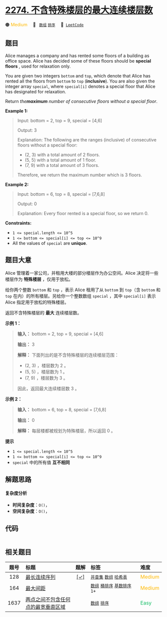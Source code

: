 # [2274. 不含特殊楼层的最大连续楼层数](https://leetcode.com/problems/maximum-consecutive-floors-without-special-floors)

🟠 <font color=#ffb800>Medium</font>&emsp; 🔖&ensp; [`数组`](/tag/array.md) [`排序`](/tag/sorting.md)&emsp; 🔗&ensp;[`LeetCode`](https://leetcode.com/problems/maximum-consecutive-floors-without-special-floors)

## 题目

Alice manages a company and has rented some floors of a building as office
space. Alice has decided some of these floors should be **special floors** ,
used for relaxation only.

You are given two integers `bottom` and `top`, which denote that Alice has
rented all the floors from `bottom` to `top` (**inclusive**). You are also
given the integer array `special`, where `special[i]` denotes a special floor
that Alice has designated for relaxation.

Return _the**maximum** number of consecutive floors without a special floor_.



**Example 1:**

> Input: bottom = 2, top = 9, special = [4,6]
> 
> Output: 3
> 
> Explanation: The following are the ranges (inclusive) of consecutive floors without a special floor:
> - (2, 3) with a total amount of 2 floors.
> - (5, 5) with a total amount of 1 floor.
> - (7, 9) with a total amount of 3 floors.
> 
> Therefore, we return the maximum number which is 3 floors.

**Example 2:**

> Input: bottom = 6, top = 8, special = [7,6,8]
> 
> Output: 0
> 
> Explanation: Every floor rented is a special floor, so we return 0.

**Constraints:**

  * `1 <= special.length <= 10^5`
  * `1 <= bottom <= special[i] <= top <= 10^9`
  * All the values of `special` are **unique**.


## 题目大意

Alice 管理着一家公司，并租用大楼的部分楼层作为办公空间。Alice 决定将一些楼层作为 **特殊楼层** ，仅用于放松。

给你两个整数 `bottom` 和 `top` ，表示 Alice 租用了从 `bottom` 到 `top`（含 `bottom` 和 `top`
在内）的所有楼层。另给你一个整数数组 `special` ，其中 `special[i]` 表示  Alice 指定用于放松的特殊楼层。

返回不含特殊楼层的 **最大** 连续楼层数。



**示例 1：**

> 
> 
> 
> 
> 
> **输入：** bottom = 2, top = 9, special = [4,6]
> 
> **输出：** 3
> 
> **解释：** 下面列出的是不含特殊楼层的连续楼层范围：
> - (2, 3) ，楼层数为 2 。
> - (5, 5) ，楼层数为 1 。
> - (7, 9) ，楼层数为 3 。
> 
> 因此，返回最大连续楼层数 3 。
> 
> 

**示例 2：**

> 
> 
> 
> 
> 
> **输入：** bottom = 6, top = 8, special = [7,6,8]
> 
> **输出：** 0
> 
> **解释：** 每层楼都被规划为特殊楼层，所以返回 0 。
> 
> 



**提示**

  * `1 <= special.length <= 10^5`
  * `1 <= bottom <= special[i] <= top <= 10^9`
  * `special` 中的所有值 **互不相同**


## 解题思路

#### 复杂度分析

- **时间复杂度**：`O()`，
- **空间复杂度**：`O()`，

## 代码

```javascript

```

## 相关题目

<!-- prettier-ignore -->
| 题号 | 标题 | 题解 | 标签 | 难度 |
| :------: | :------ | :------: | :------ | :------ |
| 128 | [最长连续序列](https://leetcode.com/problems/longest-consecutive-sequence) | [[✓]](/problem/0128.md) |  [`并查集`](/tag/union-find.md) [`数组`](/tag/array.md) [`哈希表`](/tag/hash-table.md) | <font color=#ffb800>Medium</font> |
| 164 | [最大间距](https://leetcode.com/problems/maximum-gap) |  |  [`数组`](/tag/array.md) [`桶排序`](/tag/bucket-sort.md) [`基数排序`](/tag/radix-sort.md) `1+` | <font color=#ffb800>Medium</font> |
| 1637 | [两点之间不包含任何点的最宽垂直区域](https://leetcode.com/problems/widest-vertical-area-between-two-points-containing-no-points) |  |  [`数组`](/tag/array.md) [`排序`](/tag/sorting.md) | <font color=#15bd66>Easy</font> |

<style>
.blue {
    background-color: #096dd9;
    padding: 0.25rem 0.5rem;
    margin: 0;
    font-size: 0.85em;
    border-radius: 3px;
    color: white;
    font-weight: 500;
}
table th:first-of-type { width: 10%; }
table th:nth-of-type(2) { width: 35%; }
table th:nth-of-type(3) { width: 10%; }
table th:nth-of-type(4) { width: 35%; }
table th:nth-of-type(5) { width: 10%; }
</style>
